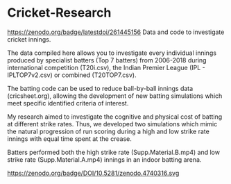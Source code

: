 # Cricket-Research
https://zenodo.org/badge/latestdoi/261445156
Data and code to investigate cricket innings.

The data compiled here allows you to investigate every individual innings produced by specialist batters (Top 7 batters) from 2006-2018
during international competition (T20i.csv), the Indian Premier League (IPL - IPLTOP7v2.csv) or combined (T20TOP7.csv).

The batting code can be used to reduce ball-by-ball innings data (cricsheet.org), allowing the development of new batting simulations which meet specific identified criteria of interest. 

My research aimed to investigate the cognitive and physical cost of batting at different strike rates. Thus, we developed two simulations which mimic the natural progression of run scoring during a high and low strike rate innings with equal time spent at the crease.  

Batters performed both the high strike rate (Supp.Material.B.mp4) and low strike rate (Supp.Material.A.mp4) innings in an indoor batting arena. 

https://zenodo.org/badge/DOI/10.5281/zenodo.4740316.svg

